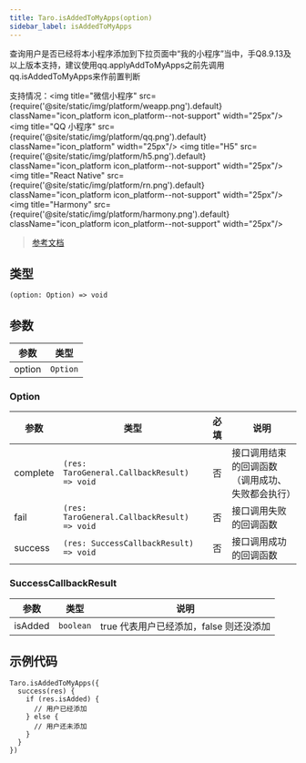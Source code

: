 ```yaml
---
title: Taro.isAddedToMyApps(option)
sidebar_label: isAddedToMyApps
---
```


查询用户是否已经将本小程序添加到下拉页面中“我的小程序”当中，手Q8.9.13及以上版本支持，建议使用qq.applyAddToMyApps之前先调用qq.isAddedToMyApps来作前置判断

支持情况：<img title="微信小程序" src={require('@site/static/img/platform/weapp.png').default} className="icon_platform icon_platform--not-support" width="25px"/> <img title="QQ 小程序" src={require('@site/static/img/platform/qq.png').default} className="icon_platform" width="25px"/> <img title="H5" src={require('@site/static/img/platform/h5.png').default} className="icon_platform icon_platform--not-support" width="25px"/> <img title="React Native" src={require('@site/static/img/platform/rn.png').default} className="icon_platform icon_platform--not-support" width="25px"/> <img title="Harmony" src={require('@site/static/img/platform/harmony.png').default} className="icon_platform icon_platform--not-support" width="25px"/>

> [参考文档](https://q.qq.com/wiki/develop/miniprogram/API/open_port/port_addToMyApps.html#qq-isaddedtomyapps)

## 类型

```tsx
(option: Option) => void
```

## 参数

| 参数 | 类型 |
| --- | --- |
| option | `Option` |

### Option

| 参数 | 类型 | 必填 | 说明 |
| --- | --- | :---: | --- |
| complete | `(res: TaroGeneral.CallbackResult) => void` | 否 | 接口调用结束的回调函数（调用成功、失败都会执行） |
| fail | `(res: TaroGeneral.CallbackResult) => void` | 否 | 接口调用失败的回调函数 |
| success | `(res: SuccessCallbackResult) => void` | 否 | 接口调用成功的回调函数 |

### SuccessCallbackResult

| 参数 | 类型 | 说明 |
| --- | --- | --- |
| isAdded | `boolean` | true 代表用户已经添加，false 则还没添加 |

## 示例代码

```tsx
Taro.isAddedToMyApps({
  success(res) {
    if (res.isAdded) {
      // 用户已经添加
    } else {
      // 用户还未添加
    }
  }
})
```
